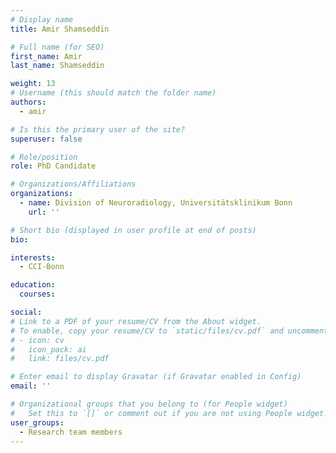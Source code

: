 ```yaml
---
# Display name
title: Amir Shamseddin

# Full name (for SEO)
first_name: Amir
last_name: Shamseddin

weight: 13
# Username (this should match the folder name)
authors:
  - amir

# Is this the primary user of the site?
superuser: false

# Role/position
role: PhD Candidate

# Organizations/Affiliations
organizations:
  - name: Division of Neuroradiology, Universitätsklinikum Bonn
    url: ''

# Short bio (displayed in user profile at end of posts)
bio:

interests:
  - CCI-Bonn

education:
  courses:

social:
# Link to a PDF of your resume/CV from the About widget.
# To enable, copy your resume/CV to `static/files/cv.pdf` and uncomment the lines below.
# - icon: cv
#   icon_pack: ai
#   link: files/cv.pdf

# Enter email to display Gravatar (if Gravatar enabled in Config)
email: ''

# Organizational groups that you belong to (for People widget)
#   Set this to `[]` or comment out if you are not using People widget.
user_groups:
  - Research team members
---
```


